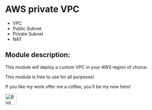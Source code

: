 # AWS private VPC

- VPC
- Public Subnet
- Private Subnet
- NAT

## Module description:

This module will deploy a custom VPC in your AWS region of choice.


This module is free to use for all purposes!

If you like my work offer me a coffee, you'll be my new hero!

<a href='https://ko-fi.com/C0C762XF' target='_blank'><img height='36' style='border:0px;height:36px;' src='https://az743702.vo.msecnd.net/cdn/kofi2.png?v=0' border='0' alt='Buy Me a Coffee at ko-fi.com' /></a>